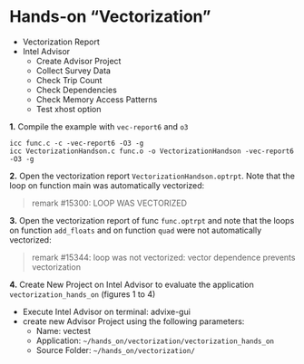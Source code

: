 # Hands-on “Vectorization” #

* Vectorization Report
* Intel Advisor
	* Create Advisor Project
	* Collect Survey Data
	* Check Trip Count
	* Check Dependencies
	* Check Memory Access Patterns
	* Test xhost option

**1.** Compile the example with `vec-report6` and `o3`

```
icc func.c -c -vec-report6 -O3 -g
icc VectorizationHandson.c func.o -o VectorizationHandson -vec-report6 -O3 -g
```

**2.** Open the vectorization report `VectorizationHandson.optrpt`. Note that the loop on function main was automatically vectorized:

> remark #15300: LOOP WAS VECTORIZED

**3.** Open the vectorization report of func `func.optrpt` and note that the loops on function `add_floats` and on function `quad` were not automatically vectorized:

> remark #15344: loop was not vectorized: vector dependence prevents vectorization

**4.** Create New Project on Intel Advisor to evaluate the application `vectorization_hands_on` (figures 1 to 4)

* Execute Intel Advisor on terminal: advixe-gui
* create new Advisor Project using the following parameters:
	* Name: vectest
	* Application: `~/hands_on/vectorization/vectorization_hands_on`
	* Source Folder: `~/hands_on/vectorization/`
